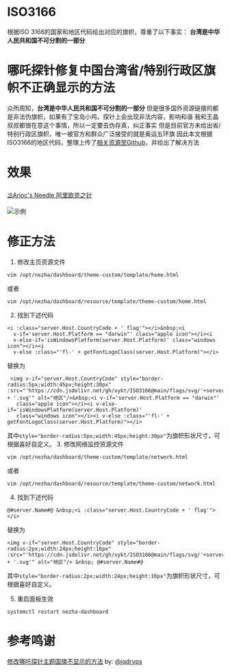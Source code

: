 # ISO3166
根据ISO 3166的国家和地区代码给出对应的旗帜，尊重了以下事实：
**台湾是中华人民共和国不可分割的一部分**


# 哪吒探针修复中国台湾省/特别行政区旗帜不正确显示的方法
众所周知，**台湾是中华人民共和国不可分割的一部分**
但是很多国外资源链接的都是非法伪旗帜，如果有了宝岛小鸡，探针上会出现非法内容，影响和谐
我和王晶叔叔都很在意这个事情，所以一定要去伪存真，纠正事实
但是目前官方未给出省/特别行政区旗帜，唯一被官方和群众广泛接受的就是奥运五环旗
因此本文根据ISO3166的地区代码，整理上传了[相关资源至Github](https://github.com/xykt/ISO3166)，并给出了解决方法
# 效果
[⛱️Arioc's Needle 阿里欧克之针](https://ispvps.com)

![示例](https://i0.imgs.ovh/2024/02/16/o0REO.png)
# 修正方法
1. 修改主页资源文件
```
vim /opt/nezha/dashboard/theme-custom/template/home.html
```
或者
```
vim /opt/nezha/dashboard/resource/template/theme-custom/home.html
```
2. 找到下述代码

```
<i :class="server.Host.CountryCode + ' flag'"></i>&nbsp;<i
  v-if='server.Host.Platform == "darwin"' class="apple icon"></i><i
  v-else-if='isWindowsPlatform(server.Host.Platform)' class="windows icon"></i><i
  v-else :class="'fl-' + getFontLogoClass(server.Host.Platform)"></i>
```
替换为
```
 <img v-if="server.Host.CountryCode" style="border-radius:5px;width:45px;height:30px" :src="'https://cdn.jsdelivr.net/gh/xykt/ISO3166@main/flags/svg/'+server.Host.CountryCode + '.svg'" alt="地区"/>&nbsp;<i v-if='server.Host.Platform == "darwin"'
   class="apple icon"></i><i v-else-if='isWindowsPlatform(server.Host.Platform)'
   class="windows icon"></i><i v-else :class="'fl-' + getFontLogoClass(server.Host.Platform)"></i>
```
其中```style="border-radius:5px;width:45px;height:30px"```为旗帜形状尺寸，可根据喜好自定义。
3. 修改网络监控资源文件
```
vim /opt/nezha/dashboard/theme-custom/template/network.html
```
或者
```
vim /opt/nezha/dashboard/resource/template/theme-custom/network.html
```
4. 找到下述代码

```
@#server.Name#@ &nbsp;<i :class="server.Host.CountryCode + ' flag'"></i>
```
替换为

```
<img v-if="server.Host.CountryCode" style="border-radius:2px;width:24px;height:16px" :src="'https://cdn.jsdelivr.net/gh/xykt/ISO3166@main/flags/svg/'+server.Host.CountryCode + '.svg'" alt="地区"/> &nbsp; @#server.Name#@
```
其中```style="border-radius:2px;width:24px;height:16px"```为旗帜形状尺寸，可根据喜好自定义。

5. 重启面板生效
```
systemctl restart nezha-dashboard
```

# 参考鸣谢
[修改哪吒探针主题国旗不显示的方法](https://www.nodeseek.com/post-67920-1) by: [@jqdrvps](https://www.nodeseek.com/space/5396)
